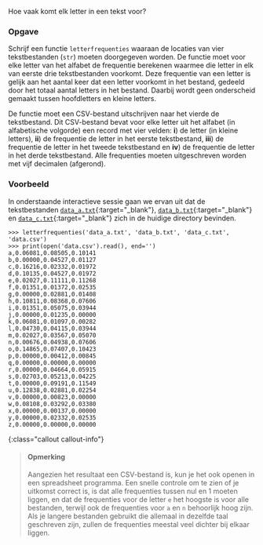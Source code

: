 Hoe vaak komt elk letter in een tekst voor?

### Opgave

Schrijf een functie `letterfrequenties` waaraan de locaties van vier tekstbestanden (`str`) moeten doorgegeven worden. De functie moet voor elke letter van het alfabet de frequentie berekenen waarmee die letter in elk van eerste drie tekstbestanden voorkomt. Deze frequentie van een letter is gelijk aan het aantal keer dat een letter voorkomt in het bestand, gedeeld door het totaal aantal letters in het bestand. Daarbij wordt geen onderscheid gemaakt tussen hoofdletters en kleine letters.

De functie moet een CSV-bestand uitschrijven naar het vierde de tekstbestand. Dit CSV-bestand bevat voor elke letter uit het alfabet (in alfabetische volgorde) een record met vier velden: **i**) de letter (in kleine letters), **ii**) de frequentie de letter in het eerste tekstbestand, **iii**) de frequentie de letter in het tweede tekstbestand en **iv**) de frequentie de letter in het derde tekstbestand. Alle frequenties moeten uitgeschreven worden met vijf decimalen (afgerond).

### Voorbeeld

In onderstaande interactieve sessie gaan we ervan uit dat de tekstbestanden [`data_a.txt`](media/data/data_a.txt){:target="_blank"}, [`data_b.txt`](media/data/data_b.txt){:target="_blank"} en [`data_c.txt`](media/data/data_c.txt){:target="_blank"} zich in de huidige directory bevinden.

```console?lang=python&prompt=>>>
>>> letterfrequenties('data_a.txt', 'data_b.txt', 'data_c.txt', 'data.csv')
>>> print(open('data.csv').read(), end='')
a,0.06081,0.08505,0.10141
b,0.00000,0.04527,0.01127
c,0.16216,0.02332,0.01972
d,0.10135,0.04527,0.01972
e,0.02027,0.11111,0.11268
f,0.01351,0.01372,0.02535
g,0.00000,0.02881,0.01408
h,0.10811,0.08368,0.07606
i,0.01351,0.05075,0.03944
j,0.00000,0.01235,0.00000
k,0.06081,0.01097,0.00282
l,0.04730,0.04115,0.03944
m,0.02027,0.03567,0.05070
n,0.00676,0.04938,0.07606
o,0.14865,0.07407,0.10423
p,0.00000,0.00412,0.00845
q,0.00000,0.00000,0.00000
r,0.00000,0.04664,0.05915
s,0.02703,0.05213,0.04225
t,0.00000,0.09191,0.11549
u,0.12838,0.02881,0.02254
v,0.00000,0.00823,0.00000
w,0.08108,0.03292,0.03380
x,0.00000,0.00137,0.00000
y,0.00000,0.02332,0.02535
z,0.00000,0.00000,0.00000
```

{:class="callout callout-info"}
> #### Opmerking
> Aangezien het resultaat een CSV-bestand is, kun je het ook
> openen in een spreadsheet programma. Een snelle controle om te zien of je 
> uitkomst correct is, is dat alle frequenties tussen nul en 1 moeten liggen, en 
> dat de frequenties voor de letter `e` het hoogste is voor alle bestanden, terwijl 
> ook de frequenties voor `a` en `n` behoorlijk hoog zijn. Als je langere bestanden 
> gebruikt die allemaal in dezelfde taal geschreven zijn, zullen de frequenties 
> meestal veel dichter bij elkaar liggen.

